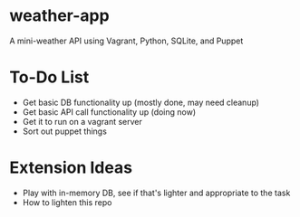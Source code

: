 # weather-app
A mini-weather API using Vagrant, Python, SQLite, and Puppet


# To-Do List
* Get basic DB functionality up (mostly done, may need cleanup)
* Get basic API call functionality up (doing now)
* Get it to run on a vagrant server
* Sort out puppet things

# Extension Ideas
* Play with in-memory DB, see if that's lighter and appropriate to the task
* How to lighten this repo

